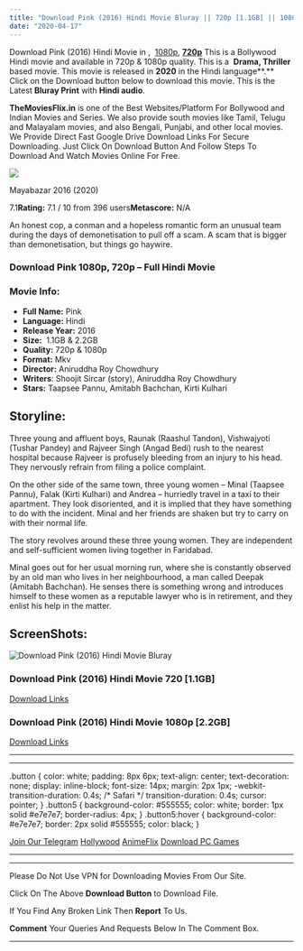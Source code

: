 ```yaml
---
title: "Download Pink (2016) Hindi Movie Bluray || 720p [1.1GB] || 1080p [2.2GB]"
date: "2020-04-17"
---
```


Download Pink (2016) Hindi Movie in ,  [1080p](https://1moviesflix.com/1080p-movies/), [**720p**](https://1moviesflix.com/720p-movies/) This is a Bollywood Hindi movie and available in 720p & 1080p quality. This is a  **Drama, Thriller** based movie. This movie is released in **2020** in the Hindi language**.** Click on the Download button below to download this movie. This is the Latest **Bluray Print** with **Hindi audio**.

**TheMoviesFlix.in** is one of the Best Websites/Platform For Bollywood and Indian Movies and Series. We also provide south movies like Tamil, Telugu and Malayalam movies, and also Bengali, Punjabi, and other local movies. We Provide Direct Fast Google Drive Download Links For Secure Downloading. Just Click On Download Button And Follow Steps To Download And Watch Movies Online For Free.

[![](https://m.media-amazon.com/images/M/MV5BYjM5MDIxYmYtZTAwZS00NWQ1LWEyOWMtYzE1MGI0ZTdhYTAzXkEyXkFqcGdeQXVyMzc4ODk0NTc@._V1_SX300.jpg)](https://www.imdb.com/title/tt9628392/ "Mayabazar 2016")

Mayabazar 2016 (2020)

7.1**Rating:** 7.1 / 10 from 396 users**Metascore:** N/A

An honest cop, a conman and a hopeless romantic form an unusual team during the days of demonetisation to pull off a scam. A scam that is bigger than demonetisation, but things go haywire.

### Download Pink 1080p, 720p – Full Hindi Movie

### Movie Info:

- **Full Name:** Pink
- **Language:** Hindi
- **Release Year:** 2016
- **Size:**  1.1GB & 2.2GB
- **Quality:** 720p & 1080p
- **Format:** Mkv
- **Director:** Aniruddha Roy Chowdhury
- **Writers**: Shoojit Sircar (story), Aniruddha Roy Chowdhury
- **Stars:** Taapsee Pannu, Amitabh Bachchan, Kirti Kulhari

## Storyline:

Three young and affluent boys, Raunak (Raashul Tandon), Vishwajyoti (Tushar Pandey) and Rajveer Singh (Angad Bedi) rush to the nearest hospital because Rajveer is profusely bleeding from an injury to his head. They nervously refrain from filing a police complaint.

On the other side of the same town, three young women – Minal (Taapsee Pannu), Falak (Kirti Kulhari) and Andrea – hurriedly travel in a taxi to their apartment. They look disoriented, and it is implied that they have something to do with the incident. Minal and her friends are shaken but try to carry on with their normal life.

The story revolves around these three young women. They are independent and self-sufficient women living together in Faridabad.

Minal goes out for her usual morning run, where she is constantly observed by an old man who lives in her neighbourhood, a man called Deepak (Amitabh Bachchan). He senses there is something wrong and introduces himself to these women as a reputable lawyer who is in retirement, and they enlist his help in the matter.

## ScreenShots:

![Download Pink (2016) Hindi Movie Bluray](https://i.imgur.com/BoqibIM.jpg)

### Download Pink (2016) Hindi Movie 720 \[1.1GB\]

[Download Links](https://1moviesflix.com?a270777880=Q3drQy9BZk9GMFh2Vi9YM2NaT0xRa0NKWDhzbmpYQ2Jzd3pvUWpzc3A4ZUNuZkVRd0JpWkwrblE3MkdMdzI0T2tNYTNmcTMzcDF5OUZoOU9CMUZyeTcrNThremFhd1JSUER4aGpxYVpLOUk9)

### Download Pink (2016) Hindi Movie 1080p \[2.2GB\] 

[Download Links](https://1moviesflix.com?a270777880=Q3drQy9BZk9GMFh2Vi9YM2NaT0xRa0NKWDhzbmpYQ2Jzd3pvUWpzc3A4ZUNuZkVRd0JpWkwrblE3MkdMdzI0T3c5VGg5WWx3NzFQL3d1OXQvUDNmbEVxUkF3V3JtdmczVXpkcW1CK1hKZEk9)

* * *

* * *

.button { color: white; padding: 8px 6px; text-align: center; text-decoration: none; display: inline-block; font-size: 14px; margin: 2px 1px; -webkit-transition-duration: 0.4s; /\* Safari \*/ transition-duration: 0.4s; cursor: pointer; } .button5 { background-color: #555555; color: white; border: 1px solid #e7e7e7; border-radius: 4px; } .button5:hover { background-color: #e7e7e7; border: 2px solid #555555; color: black; }

[Join Our Telegram](http://gdrivepro.xyz/join.php) [Hollywood](https://moviesverse.com/) [AnimeFlix](https://animeflix.in/) [Download PC Games](https://gamesflix.net/)  

* * *

* * *

  

Please Do Not Use VPN for Downloading Movies From Our Site.

Click On The Above **Download Button** to Download File.

If You Find Any Broken Link Then **Report** To Us.

**Comment** Your Queries And Requests Below In The Comment Box.

* * *
